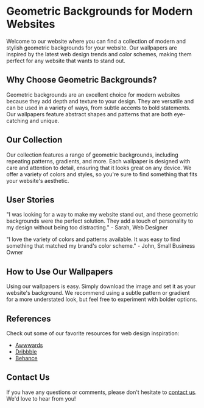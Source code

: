 <!--font:Montserrat-->

# Geometric Backgrounds for Modern Websites

Welcome to our website where you can find a collection of modern and stylish geometric backgrounds for your website. Our wallpapers are inspired by the latest web design trends and color schemes, making them perfect for any website that wants to stand out.

## Why Choose Geometric Backgrounds?

Geometric backgrounds are an excellent choice for modern websites because they add depth and texture to your design. They are versatile and can be used in a variety of ways, from subtle accents to bold statements. Our wallpapers feature abstract shapes and patterns that are both eye-catching and unique.

## Our Collection

Our collection features a range of geometric backgrounds, including repeating patterns, gradients, and more. Each wallpaper is designed with care and attention to detail, ensuring that it looks great on any device. We offer a variety of colors and styles, so you're sure to find something that fits your website's aesthetic.

## User Stories

"I was looking for a way to make my website stand out, and these geometric backgrounds were the perfect solution. They add a touch of personality to my design without being too distracting." - Sarah, Web Designer

"I love the variety of colors and patterns available. It was easy to find something that matched my brand's color scheme." - John, Small Business Owner

## How to Use Our Wallpapers

Using our wallpapers is easy. Simply download the image and set it as your website's background. We recommend using a subtle pattern or gradient for a more understated look, but feel free to experiment with bolder options.

## References

Check out some of our favorite resources for web design inspiration:

- [Awwwards](#awwwards)
- [Dribbble](#dribbble)
- [Behance](#behance)

## Contact Us

If you have any questions or comments, please don't hesitate to [contact us](#contact). We'd love to hear from you!

<!--

Write me content for website with wallpaper which alt text is:

"A wallpaper with a repeating pattern of abstract geometric shapes and patterns, inspired by web design trends and color schemes."

The name/title of the page should not be 1:1 copy of the alt text but rather a real content of the website which is using this wallpaper.

- Use markdown format 
- Start with heading
- Heading should be short and concise
- The content should look like a real website 
- The website should not be about the wallpaper, wallpaper is just a related background
- Heading should be contain work "wallpaper" or "background"
- Include real sections like references, contact, user stories, etc. use things relevant to the page purpose.
- Feel free to use structure like headings, bullets, numbering, blockquotes, paragraphs, horizontal lines, etc.
- You can use formatting like bold or _italic_
- You can include UTF-8 emojis
- Links should be only #hash anchors (and you can refer to the document itself)
- Do not include images


---


# Geometric Backgrounds for Modern Websites

Welcome to our website where you can find a collection of modern and stylish geometric backgrounds for your website. Our wallpapers are inspired by the latest web design trends and color schemes, making them perfect for any website that wants to stand out.

## Why Choose Geometric Backgrounds?

Geometric backgrounds are an excellent choice for modern websites because they add depth and texture to your design. They are versatile and can be used in a variety of ways, from subtle accents to bold statements. Our wallpapers feature abstract shapes and patterns that are both eye-catching and unique.

## Our Collection

Our collection features a range of geometric backgrounds, including repeating patterns, gradients, and more. Each wallpaper is designed with care and attention to detail, ensuring that it looks great on any device. We offer a variety of colors and styles, so you're sure to find something that fits your website's aesthetic.

## User Stories

"I was looking for a way to make my website stand out, and these geometric backgrounds were the perfect solution. They add a touch of personality to my design without being too distracting." - Sarah, Web Designer

"I love the variety of colors and patterns available. It was easy to find something that matched my brand's color scheme." - John, Small Business Owner

## How to Use Our Wallpapers

Using our wallpapers is easy. Simply download the image and set it as your website's background. We recommend using a subtle pattern or gradient for a more understated look, but feel free to experiment with bolder options.

## References

Check out some of our favorite resources for web design inspiration:

- [Awwwards](#awwwards)
- [Dribbble](#dribbble)
- [Behance](#behance)

## Contact Us

If you have any questions or comments, please don't hesitate to [contact us](#contact). We'd love to hear from you!

-->
